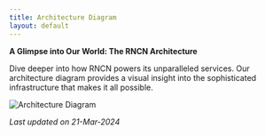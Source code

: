 ```yaml
---
title: Architecture Diagram
layout: default
---
```


**A Glimpse into Our World: The RNCN Architecture**

Dive deeper into how RNCN powers its unparalleled services. Our architecture diagram provides a visual insight into the sophisticated infrastructure that makes it all possible.

![Architecture Diagram](https://cdn.jsdelivr.net/gh/JohnnySun/rncn@main/assets/images/RivoreoNextCarryingNetwork.png)

_Last updated on 21-Mar-2024_